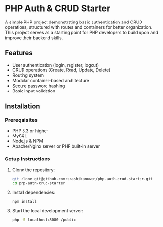 # PHP Auth & CRUD Starter

A simple PHP project demonstrating basic authentication and CRUD operations, structured with routes and containers for better organization. This project serves as a starting point for PHP developers to build upon and improve their backend skills.

## Features
- User authentication (login, register, logout)
- CRUD operations (Create, Read, Update, Delete)
- Routing system
- Modular container-based architecture
- Secure password hashing
- Basic input validation

## Installation

### Prerequisites
- PHP 8.3 or higher
- MySQL
- Node.js & NPM
- Apache/Nginx server or PHP built-in server

### Setup Instructions
1. Clone the repository:
   ```sh
   git clone git@github.com:shashikanuwan/php-auth-crud-starter.git
   cd php-auth-crud-starter

2. Install dependencies:
   ```sh
   npm install

3. Start the local development server:
   ```sh
   php -S localhost:8080 /public
